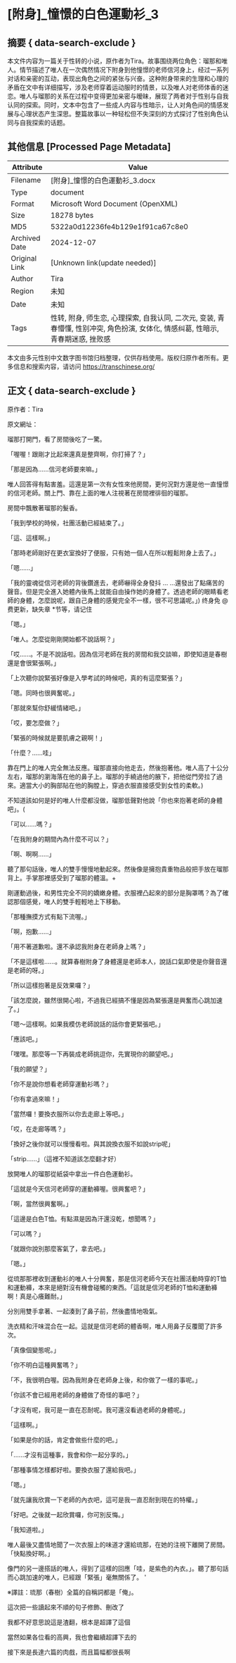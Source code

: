 # [附身]_憧憬的白色運動衫_3



## 摘要  { data-search-exclude }

<!-- tcd_abstract -->
本文件内容为一篇关于性转的小说，原作者为Tira。故事围绕两位角色：瑠那和唯人。情节描述了唯人在一次偶然情况下附身到他憧憬的老师信河身上，经过一系列对话和亲密的互动，表现出角色之间的紧张与兴奋。这种附身带来的生理和心理的矛盾在文中有详细描写，涉及老师穿着运动服时的情景，以及唯人对老师体香的迷恋。唯人与瑠那的关系在过程中变得更加亲密与暧昧，展现了两者对于性别与自我认同的探索。同时，文本中包含了一些成人内容与性暗示，让人对角色间的情感发展与心理状态产生深思。整篇故事以一种轻松但不失深刻的方式探讨了性别角色认同与自我探索的话题。

<!-- tcd_abstract_end -->

## 其他信息 [Processed Page Metadata]

| Attribute       | Value                                  |
|-----------------|----------------------------------------|
| Filename        | [附身]_憧憬的白色運動衫_3.docx                             |
| Type            | document                                 |
| Format          | Microsoft Word Document (OpenXML)                               |
| Size            | 18278 bytes                           |
| MD5             | 5322a0d12236fe4b129e1f91ca67c8e0                                  |
| Archived Date   | 2024-12-07                             |
| Original Link   | [Unknown link(update needed)]                         |
| Author          | Tira                               |
| Region          | 未知                               |
| Date            | 未知                                 |
| Tags            | 性转, 附身, 师生恋, 心理探索, 自我认同, 二次元, 变装, 青春懵懂, 性别冲突, 角色扮演, 女体化, 情感纠葛, 性暗示, 青春期迷惑, 挫败感                                 |

本文由多元性别中文数字图书馆归档整理，仅供存档使用。版权归原作者所有。更多信息和搜索内容，请访问 <https://transchinese.org/>


## 正文 { data-search-exclude }

<!-- tcd_main_text -->
原作者：Tira

原文網址：

瑠那打開門，看了房間後吃了一驚。

「喔喔！跟剛才比起來還真是整齊啊，你打掃了？」

「那是因為......信河老師要來嘛。」

唯人回答得有點害羞。這還是第一次有女性來他房間，更何況對方還是他一直憧憬的信河老師。關上門、靠在上面的唯人注視著在房間裡徘徊的瑠那。

房間中飄散著瑠那的髮香。

「我到學校的時候，社團活動已經結束了。」

「這、這樣啊。」

「那時老師剛好在更衣室換好了便服，只有她一個人在所以輕鬆附身上去了。」

「嗯......」

「我的靈魂從信河老師的背後鑽進去，老師嚇得全身發抖 ... ...還發出了點痛苦的聲音。但是完全進入她體內後馬上就能自由操作她的身體了。透過老師的眼睛看老師的身體，怎麼說呢，跟自己身體的感覺完全不一樣，很不可思議呢。」)
终身免 @费更新，缺失章 *节等，请记住

「嗯。」

「唯人。怎麼從剛剛開始都不說話啊？」

「哎......。不是不說話啦。因為信河老師在我的房間和我交談嘛，即使知道是春樹還是會很緊張啊。」

「上次聽你說緊張好像是入學考試的時候吧，真的有這麼緊張？」

「嗯。同時也很興奮呢。」

「那就來幫你舒緩情緒吧。」

「哎，要怎麼做？」

「緊張的時候就是要肌膚之親啊！」

「什麼？......哇」

靠在門上的唯人完全無法反應。瑠那直接向他走去，然後抱著他。唯人高了十公分左右，瑠那的瀏海落在他的鼻子上。瑠那的手繞過他的腋下，把他從門旁拉了過來。適當大小的胸部貼在他的胸膛上，穿過衣服直接感受到女性的柔軟。)

不知道該如何是好的唯人什麼都沒做，瑠那低聲對他說「你也來抱著老師的身體吧」。(

「可以......嗎？」

「在我附身的期間內為什麼不可以？」

「啊、啊啊......」

聽了那句話後，唯人的雙手慢慢地動起來。然後像是擁抱貴重物品般把手放在瑠那背上。手掌那裡感受到了瑠那的體溫。+

剛運動過後，和男性完全不同的嬌嫩身體。衣服裡凸起來的部分是胸罩嗎？為了確認那個感覺，唯人的雙手輕輕地上下移動。

「那種撫摸方式有點下流喔。」

「啊，抱歉......」

「用不著道歉啦。還不承認我附身在老師身上嗎？」

「不是這樣啦......。就算春樹附身了身體還是老師本人，說話口氣即使是你聲音還是老師的呀。」

「所以這樣抱著是反效果囉？」

「該怎麼說，雖然很開心啦，不過我已經搞不懂是因為緊張還是興奮而心跳加速了。」

「嗯～這樣啊。如果我模仿老師說話的話你會更緊張吧。」

「應該吧。」

「嘿嘿。那麼等一下再裝成老師挑逗你，先實現你的願望吧。」

「我的願望？」

「你不是說你想看老師穿運動衫嗎？」

「你有拿過來嘛！」

「當然囉！要換衣服所以你去走廊上等吧。」

「哎，在走廊等嗎？」

「換好之後你就可以慢慢看啦。與其說換衣服不如說strip呢」

「strip......」（這裡不知道該怎麼翻才好）

放開唯人的瑠那從紙袋中拿出一件白色運動衫。

「這就是今天信河老師穿的運動褲喔。很興奮吧？」

「啊，當然很興奮啊。」

「這邊是白色T恤。有點濕是因為汗還沒乾，想聞嗎？」

「可以嗎？」

「就跟你說別那麼客氣了，拿去吧。」

「嗯。」

從琉那那裡收到運動衫的唯人十分興奮，那是信河老師今天在社團活動時穿的T恤和運動褲，本來是絕對沒有機會碰觸的東西。「這就是信河老師的T恤和運動褲啊！真是心癢難耐。」

分別用雙手拿著、一起湊到了鼻子前，然後盡情地吸氣。

洗衣精和汗味混合在一起。這就是信河老師的體香啊，唯人用鼻子反覆聞了許多次。

「真像個變態呢。」

「你不明白這種興奮嗎？」

「不，我很明白喔。因為我附身在老師身上後，和你做了一樣的事呢。」

「你該不會已經用老師的身體做了奇怪的事吧？」

「才沒有呢，我可是一直在忍耐呢。我可還沒看過老師的身體呢。」

「這樣啊。」

「如果是你的話，肯定會做些什麼的吧。」

「......才沒有這種事，我會和你一起分享的。」

「那種事情怎樣都好啦。要換衣服了還給我吧。」

「嗯。」

「就先讓我欣賞一下老師的內衣吧，這可是我一直忍耐到現在的特權。」

「好吧。之後就一起欣賞囉，你可別反悔。」

「我知道啦。」

唯人最後又盡情地聞了一次衣服上的味道才還給琉那，在她的注視下離開了房間。「快點換好啊。」

像門的另一邊搭話的唯人，得到了這樣的回應「哇，是紫色的內衣。」。聽了那句話而心跳加速的唯人，已經跟「緊張」毫無關係了。 '

※譯註：琉那（春樹）全篇的自稱詞都是「俺」。

這次把一些讀起來不順的句子修飾、刪改了

我都不好意思說這是渣翻，根本是超譯了這個

當然如果各位看的高興，我也會繼續超譯下去的

接下來是長達六篇的肉戲，而且篇幅都很長啊
<!-- tcd_main_text_end -->

